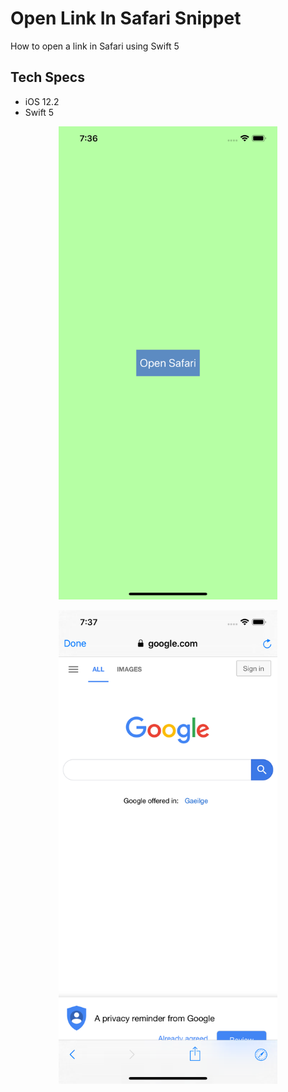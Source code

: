 # Open Link In Safari Snippet

How to open a link in Safari using Swift 5

## Tech Specs

- iOS 12.2
- Swift 5

<p align="center">
  <img src="images/image1.png" width="350" title="Image 1">
</p>

<p align="center">
  <img src="images/image2.png" width="350" title="Image 2">
</p>
